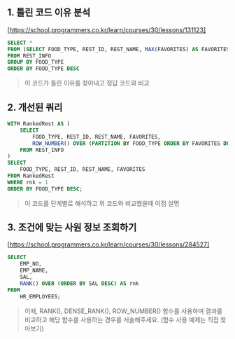 ## 1. 틀린 코드 이유 분석
[https://school.programmers.co.kr/learn/courses/30/lessons/131123]


```SQL
SELECT *
FROM (SELECT FOOD_TYPE, REST_ID, REST_NAME, MAX(FAVORITES) AS FAVORITES
FROM REST_INFO
GROUP BY FOOD_TYPE
ORDER BY FOOD_TYPE DESC
```
> 이 코드가 틀린 이유를 찾아내고 정답 코드와 비교
>
> 

## 2. 개선된 쿼리


```SQL
WITH RankedRest AS (
    SELECT 
        FOOD_TYPE, REST_ID, REST_NAME, FAVORITES,
        ROW_NUMBER() OVER (PARTITION BY FOOD_TYPE ORDER BY FAVORITES DESC, REST_ID) AS rnk
    FROM REST_INFO
)
SELECT 
    FOOD_TYPE, REST_ID, REST_NAME, FAVORITES
FROM RankedRest
WHERE rnk = 1
ORDER BY FOOD_TYPE DESC;
```
> 이 코드를 단계별로 해석하고 위 코드와 비교했을때 이점 설명

## 3. 조건에 맞는 사원 정보 조회하기
[https://school.programmers.co.kr/learn/courses/30/lessons/284527]


```SQL
SELECT 
    EMP_NO, 
    EMP_NAME, 
    SAL,
    RANK() OVER (ORDER BY SAL DESC) AS rnk
FROM 
    HR_EMPLOYEES;
```
> 이때, RANK(), DENSE_RANK(), ROW_NUMBER() 함수를 사용하며 결과를 비교하고 해당 함수를 사용하는 경우를 서술해주세요. (함수 사용 예제는 직접 찾아보기)


